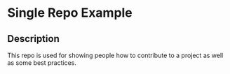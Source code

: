 # Single Repo Example

## Description
This repo is used for showing people how to contribute to a project as well as some best practices.
